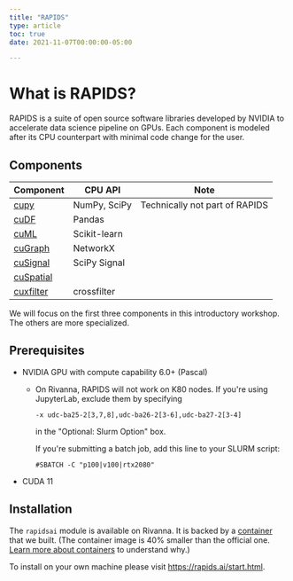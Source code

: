 ```yaml
---
title: "RAPIDS"
type: article 
toc: true
date: 2021-11-07T00:00:00-05:00

---
```


# What is RAPIDS?

RAPIDS is a suite of open source software libraries developed by NVIDIA to accelerate data science pipeline on GPUs. Each component is modeled after its CPU counterpart with minimal code change for the user.

## Components

|Component| CPU API | Note|
|---|---|---|
| [cupy](https://github.com/cupy/cupy) | NumPy, SciPy | Technically not part of RAPIDS |
| [cuDF](https://github.com/rapidsai/cudf) | Pandas | |
| [cuML](https://github.com/rapidsai/cuml) | Scikit-learn | |
| [cuGraph](https://github.com/rapidsai/cugraph) | NetworkX | |
| [cuSignal](https://github.com/rapidsai/cusignal) | SciPy Signal| |
| [cuSpatial](https://github.com/rapidsai/cuspatial) | | |
| [cuxfilter](https://github.com/rapidsai/cuxfilter) | crossfilter | |

We will focus on the first three components in this introductory workshop. The others are more specialized.

## Prerequisites

- NVIDIA GPU with compute capability 6.0+ (Pascal)
    - On Rivanna, RAPIDS will not work on K80 nodes. If you're using JupyterLab, exclude them by specifying
        ```
        -x udc-ba25-2[3,7,8],udc-ba26-2[3-6],udc-ba27-2[3-4]
        ```
        in the "Optional: Slurm Option" box.

        If you're submitting a batch job, add this line to your SLURM script:
        ```
        #SBATCH -C "p100|v100|rtx2080"
        ```
- CUDA 11

## Installation

The `rapidsai` module is available on Rivanna. It is backed by a [container](https://github.com/uvarc/rivanna-docker/tree/master/rapidsai) that we built. (The container image is 40% smaller than the official one. [Learn more about containers](/workshops/building-containers) to understand why.)

To install on your own machine please visit <https://rapids.ai/start.html>.


